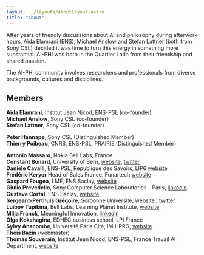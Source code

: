 ```yaml
---
layout: ../layouts/AboutLayout.astro
title: "About"
---
```


After years of friendly discussions about AI and philosophy during afterwork hours, Aïda Elamrani (ENS), Michael Anslow and Stefan Lattner (both from Sony CSL) decided it was time to turn this energy in something more substantial. AI-PHI was born in the Quartier Latin from their friendship and shared passion.

The AI-PHI community involves researchers and professionals from diverse backgrounds, cultures and disciplines.

## Members

**Aïda Elamrani**, Institut Jean Nicod, ENS-PSL (co-founder)  
**Michael Anslow**, Sony CSL (co-founder)  
**Stefan Lattner**, Sony CSL (co-founder)

**Peter Hannape**, Sony CSL (Distinguished Member)  
**Thierry Poibeau**, CNRS, ENS-PSL, PRAIRIE (Distinguished Member)

**Antonio Massaro**, Nokia Bell Labs, France  
**Constant Bonard**, University of Bern, [website](https://ens.academia.edu/ConstantBonard), [twitter](https://twitter.com/constant_bonard)  
**Daniele Cavalli**, ENS-PSL, Republique des Savoirs, LIP6
[website](https://republique-des-savoirs.fr/membres/daniele-cavalli/)  
**Frédéric Keryer** Head of Sales France, Funartech [website](https://www.funartech.com)  
**Gaspard Fougea**, LMF, ENS Saclay, [website](https://lmf.cnrs.fr/Perso/GaspardFougea)  
**Giulio Prevedello**, Sony Computer Science Laboratories - Paris, [linkedin](https://www.linkedin.com/in/giulio-prevedello-8a2b5098/)  
**Gustave Cortal**, ENS Saclay, [website](https://lmf.cnrs.fr/Perso/GustaveCortal)  
**Sergeant-Perthuis Grégoire**, Sorbonne Université, [website](http://www.gregoiresergeant-perthuis.com/index.html) , [twitter](https://twitter.com/Math_Gregoire)  
**Luibov Tupikina**, Bell Labs, Learning Planet Institute, [website](https://sites.google.com/view/liubovkmatematike/papers?authuser=0)  
**Milja Franck**, Meaningful Innovation, [linkedin](https://www.linkedin.com/in/milja-franck-75125416/)  
**Olga Kokshagina**, EDHEC business school, LPI France  
**Sylvy Anscombe**, Université Paris Cité, IMJ-PRG, [website](https://sylvyanscombe.com/)  
**Théis Bazin** (webmaster)  
**Thomas Souverain**, Institut Jean Nicod, ENS-PSL, France Travail AI Department, [website](https://www.mfo.ac.uk/people/thomas-souverain)
